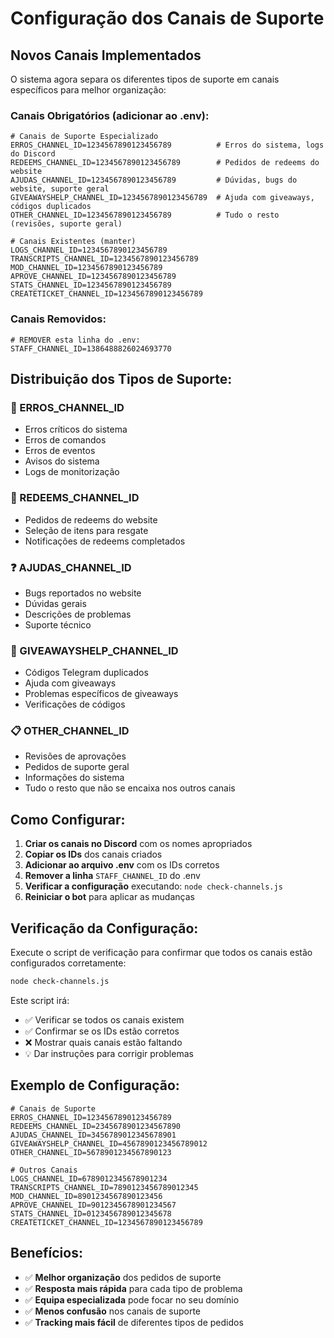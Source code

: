 # Configuração dos Canais de Suporte

## Novos Canais Implementados

O sistema agora separa os diferentes tipos de suporte em canais específicos para melhor organização:

### Canais Obrigatórios (adicionar ao .env):

```env
# Canais de Suporte Especializado
ERROS_CHANNEL_ID=1234567890123456789          # Erros do sistema, logs do Discord
REDEEMS_CHANNEL_ID=1234567890123456789        # Pedidos de redeems do website
AJUDAS_CHANNEL_ID=1234567890123456789         # Dúvidas, bugs do website, suporte geral
GIVEAWAYSHELP_CHANNEL_ID=1234567890123456789  # Ajuda com giveaways, códigos duplicados
OTHER_CHANNEL_ID=1234567890123456789          # Tudo o resto (revisões, suporte geral)

# Canais Existentes (manter)
LOGS_CHANNEL_ID=1234567890123456789
TRANSCRIPTS_CHANNEL_ID=1234567890123456789
MOD_CHANNEL_ID=1234567890123456789
APROVE_CHANNEL_ID=1234567890123456789
STATS_CHANNEL_ID=1234567890123456789
CREATETICKET_CHANNEL_ID=1234567890123456789
```

### Canais Removidos:

```env
# REMOVER esta linha do .env:
STAFF_CHANNEL_ID=1386488826024693770
```

## Distribuição dos Tipos de Suporte:

### 🚨 ERROS_CHANNEL_ID
- Erros críticos do sistema
- Erros de comandos
- Erros de eventos
- Avisos do sistema
- Logs de monitorização

### 🎁 REDEEMS_CHANNEL_ID
- Pedidos de redeems do website
- Seleção de itens para resgate
- Notificações de redeems completados

### ❓ AJUDAS_CHANNEL_ID
- Bugs reportados no website
- Dúvidas gerais
- Descrições de problemas
- Suporte técnico

### 🎰 GIVEAWAYSHELP_CHANNEL_ID
- Códigos Telegram duplicados
- Ajuda com giveaways
- Problemas específicos de giveaways
- Verificações de códigos

### 📋 OTHER_CHANNEL_ID
- Revisões de aprovações
- Pedidos de suporte geral
- Informações do sistema
- Tudo o resto que não se encaixa nos outros canais

## Como Configurar:

1. **Criar os canais no Discord** com os nomes apropriados
2. **Copiar os IDs** dos canais criados
3. **Adicionar ao arquivo .env** com os IDs corretos
4. **Remover a linha** `STAFF_CHANNEL_ID` do .env
5. **Verificar a configuração** executando: `node check-channels.js`
6. **Reiniciar o bot** para aplicar as mudanças

## Verificação da Configuração:

Execute o script de verificação para confirmar que todos os canais estão configurados corretamente:

```bash
node check-channels.js
```

Este script irá:
- ✅ Verificar se todos os canais existem
- ✅ Confirmar se os IDs estão corretos
- ❌ Mostrar quais canais estão faltando
- 💡 Dar instruções para corrigir problemas

## Exemplo de Configuração:

```env
# Canais de Suporte
ERROS_CHANNEL_ID=1234567890123456789
REDEEMS_CHANNEL_ID=2345678901234567890
AJUDAS_CHANNEL_ID=3456789012345678901
GIVEAWAYSHELP_CHANNEL_ID=4567890123456789012
OTHER_CHANNEL_ID=5678901234567890123

# Outros Canais
LOGS_CHANNEL_ID=6789012345678901234
TRANSCRIPTS_CHANNEL_ID=7890123456789012345
MOD_CHANNEL_ID=8901234567890123456
APROVE_CHANNEL_ID=9012345678901234567
STATS_CHANNEL_ID=0123456789012345678
CREATETICKET_CHANNEL_ID=1234567890123456789
```

## Benefícios:

- ✅ **Melhor organização** dos pedidos de suporte
- ✅ **Resposta mais rápida** para cada tipo de problema
- ✅ **Equipa especializada** pode focar no seu domínio
- ✅ **Menos confusão** nos canais de suporte
- ✅ **Tracking mais fácil** de diferentes tipos de pedidos 